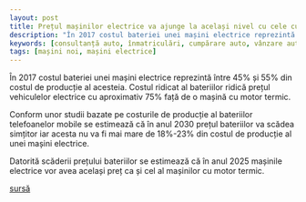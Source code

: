 ```yaml
---
layout: post
title: Prețul mașinilor electrice va ajunge la același nivel cu cele cu motor termic
description: "În 2017 costul bateriei unei mașini electrice reprezintă între 45% și 55% din costul de producție al acesteia. Costul ridicat al bateriilor ridică prețul vehiculelor electrice cu aproximativ 75% față de o mașină cu motor termic."
keywords: [consultanță auto, înmatriculări, cumpărare auto, vânzare auto, servicii conexe auto, mașini noi, mașini second hand, mașini electrice]
tags: [mașini noi, mașini electrice]
---
```


În 2017 costul bateriei unei mașini electrice reprezintă între 45% și 55% din costul de producție al acesteia. Costul ridicat al bateriilor ridică prețul vehiculelor electrice cu aproximativ 75% față de o mașină cu motor termic.

Conform unor studii bazate pe costurile de producție al bateriilor telefoanelor mobile se estimează că în anul 2030 prețul bateriilor va scădea simțitor iar acesta nu va fi mai mare de 18%-23% din costul de producție al unei mașini electrice.

Datorită scăderii prețului bateriilor se estimează că în anul 2025 mașinile electrice vor avea același preț ca și cel al mașinilor cu motor termic.

<a href="https://www.bloomberg.com/news/articles/2017-05-26/electric-cars-seen-cheaper-than-gasoline-models-within-a-decade" target="_blank">sursă</a>
